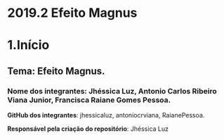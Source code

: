 # 2019.2 Efeito Magnus
# 1.Início
## Tema: Efeito Magnus.
### Nome dos integrantes: Jhéssica Luz, Antonio Carlos Ribeiro Viana Junior, Francisca Raiane Gomes Pessoa.

**GitHub dos integrantes**: jhessicaluz, antoniocrviana, RaianePessoa.

**Responsável pela criação do repositório**: Jhéssica Luz

